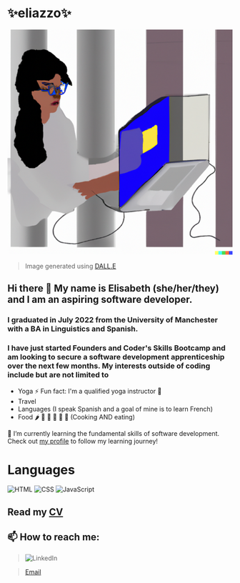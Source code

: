 # ✨eliazzo✨

![dall e](DALL.E.png)
> Image generated using [DALL.E](https://openai.com/dall-e-2/) 

## Hi there 👋 My name is Elisabeth (she/her/they) and I am an aspiring software developer. 

### I graduated in July 2022 from the University of Manchester with a BA in Linguistics and Spanish. 

### I have just started Founders and Coder's Skills Bootcamp and am looking to secure a software development apprenticeship over the next few months. My interests outside of coding include but are not limited to

- Yoga ⚡ Fun fact: I'm a qualified yoga instructor 🧘
- Travel
- Languages (I speak Spanish and a goal of mine is to learn French)
- Food 🌶️ 🍤 🍋 🍜 🥐 🥑 (Cooking AND eating)


🌱 I’m currently learning the fundamental skills of software development. Check out [my profile](https://github.com/eliazzo) to follow my learning journey! 

# Languages

![HTML](https://img.shields.io/badge/HTML5-E34F26?style=for-the-badge&logo=html5&logoColor=white)
![CSS](https://img.shields.io/badge/CSS3-1572B6?style=for-the-badge&logo=css3&logoColor=white)
![JavaScript](https://img.shields.io/badge/JavaScript-323330?style=for-the-badge&logo=javascript&logoColor=F7DF1E)



## Read my [CV](https://eliazzo.github.io/Website-2/CV%20FAC.pdf)



## 📫  How to reach me:
> ![LinkedIn]((https://img.shields.io/badge/LinkedIn-0077B5?style=for-the-badge&logo=linkedin&logoColor=white)https://www.linkedin.com/in/elisabeth-azzopardi-b3496a247/)

> [Email](bethazz@hotmail.co.uk)


<!--
**eliazzo/eliazzo** is a ✨ _special_ ✨ repository because its `README.md` (this file) appears on your GitHub profile.

Here are some ideas to get you started:

- 🔭 I’m currently working on ...
- 🌱 I’m currently learning ...
- 👯 I’m looking to collaborate on ...
- 🤔 I’m looking for help with ...
- 💬 Ask me about ...
- 📫 How to reach me: ...
- 😄 Pronouns: ...
- ⚡ Fun fact: ...
-->

